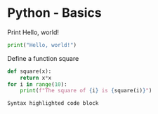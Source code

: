 # Python - Basics




Print Hello, world!

```python
print("Hello, world!")
```

Define a function square

```python
def square(x):
    return x*x
for i in range(10):
    print(f"The square of {i} is {square(i)}")
```




```markdown
Syntax highlighted code block
```

